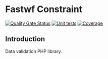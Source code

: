 # Fastwf Constraint

[![Quality Gate Status](https://sonarcloud.io/api/project_badges/measure?project=Fastwf_constraint&metric=alert_status)](https://sonarcloud.io/summary/new_code?id=Fastwf_constraint)
[![Unit tests](https://github.com/Fastwf/constraint/actions/workflows/test.yml/badge.svg)](https://github.com/Fastwf/constraint/actions/workflows/test.yml)
[![Coverage](https://sonarcloud.io/api/project_badges/measure?project=Fastwf_constraint&metric=coverage)](https://sonarcloud.io/summary/new_code?id=Fastwf_constraint)

## Introduction

Data validation PHP library.
